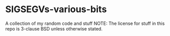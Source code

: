 # SIGSEGVs-various-bits
A collection of my random code and stuff
NOTE: The license for stuff in this repo is 3-clause BSD unless otherwise stated.
